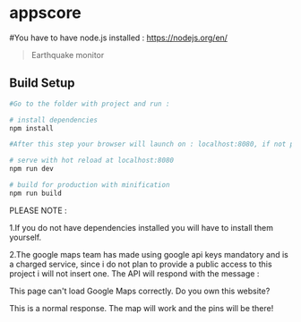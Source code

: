 # appscore
#You have to have node.js installed :
 https://nodejs.org/en/


> Earthquake monitor 

## Build Setup

``` bash
#Go to the folder with project and run : 

# install dependencies
npm install

#After this step your browser will launch on : localhost:8080, if not please navigate there .

# serve with hot reload at localhost:8080
npm run dev

# build for production with minification
npm run build
```

PLEASE NOTE : 

1.If you do not have dependencies installed you will have to install them yourself.

2.The google maps team has made using google api keys mandatory and is a charged service, since i do not plan to provide a public access to this project i will not insert one. 
 The API will respond with the message :

  This page can't load Google Maps correctly.
    Do you own this website?

This is a normal response. The map will work and the pins will be there!

